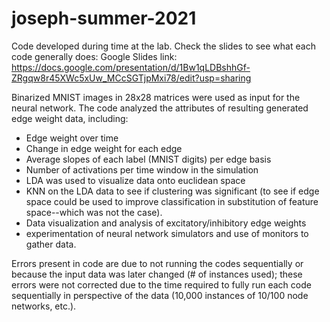 # joseph-summer-2021
Code developed during time at the lab.
Check the slides to see what each code generally does: 
Google Slides link: https://docs.google.com/presentation/d/1Bw1qLDBshhGf-ZRgqw8r45XWc5xUw_MCcSGTjpMxi78/edit?usp=sharing

Binarized MNIST images in 28x28 matrices were used as input for the neural network. 
The code analyzed the attributes of resulting generated edge weight data, including:
  - Edge weight over time
  - Change in edge weight for each edge 
  - Average slopes of each label (MNIST digits) per edge basis
  - Number of activations per time window in the simulation
  - LDA was used to visualize data onto euclidean space
  - KNN on the LDA data to see if clustering was significant (to see if edge space could be used to improve classification in substitution of feature space--which was not the case).
  - Data visualization and analysis of excitatory/inhibitory edge weights
  - experimentation of neural network simulators and use of monitors to gather data. 

Errors present in code are due to not running the codes sequentially or because the input data was later changed (# of instances used); these errors were not corrected due to the time required to fully run each code sequentially in perspective of the data (10,000 instances of 10/100 node networks, etc.). 
